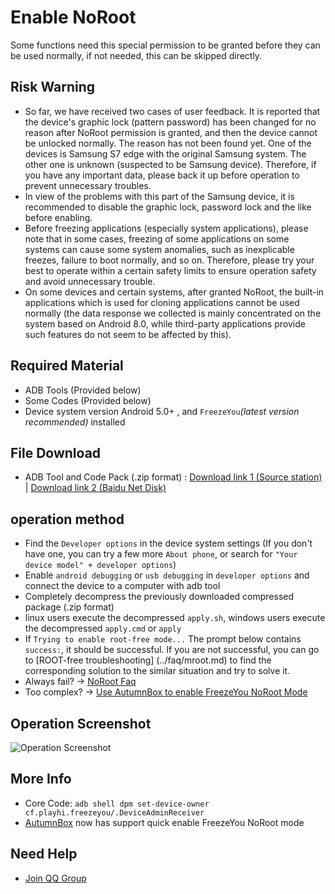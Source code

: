 # Enable NoRoot
Some functions need this special permission to be granted before they can be used normally, if not needed, this can be skipped directly.

## Risk Warning
* So far, we have received two cases of user feedback. It is reported that the device's graphic lock (pattern password) has been changed for no reason after NoRoot permission is granted, and then the device cannot be unlocked normally. The reason has not been found yet. One of the devices is Samsung S7 edge with the original Samsung system. The other one is unknown (suspected to be Samsung device). Therefore, if you have any important data, please back it up before operation to prevent unnecessary troubles.
* In view of the problems with this part of the Samsung device, it is recommended to disable the graphic lock, password lock and the like before enabling.
* Before freezing applications (especially system applications), please note that in some cases, freezing of some applications on some systems can cause some system anomalies, such as inexplicable freezes, failure to boot normally, and so on. Therefore, please try your best to operate within a certain safety limits to ensure operation safety and avoid unnecessary trouble.
* On some devices and certain systems, after granted NoRoot, the built-in applications which is used for cloning applications cannot be used normally (the data response we collected is mainly concentrated on the system based on Android 8.0, while third-party applications provide such features do not seem to be affected by this).

## Required Material
* ADB Tools (Provided below)
* Some Codes (Provided below)
* Device system version Android 5.0+ , and `FreezeYou`_(latest version recommended)_ installed

## File Download
* ADB Tool and Code Pack (.zip format) : [Download link 1 (Source station)](https://freezeyou.playhi.net/attachment/urt.zip) | [Download link 2 (Baidu Net Disk)](https://pan.baidu.com/s/1RlHg4w0z5O2aNc_ejkeUvA)

## operation method
 * Find the `Developer options` in the device system settings (If you don't have one, you can try a few more `About phone`, or search for `"Your device model" + developer options`)
 * Enable `android debugging` or `usb debugging` in `developer options` and connect the device to a computer with adb tool
 * Completely decompress the previously downloaded compressed package (.zip format)
 * linux users execute the decompressed `apply.sh`, windows users execute the decompressed `apply.cmd` or `apply`
 * If `Trying to enable root-free mode...` The prompt below contains `success:`, it should be successful.  If you are not successful, you can go to [ROOT-free troubleshooting] (../faq/mroot.md) to find the corresponding solution to the similar situation and try to solve it.
* Always fail? → [NoRoot Faq](../faq/mroot.md)
* Too complex? → [Use AutumnBox to enable FreezeYou NoRoot Mode](https://www.atmb.top/?from=freezeyou)

## Operation Screenshot
![Operation Screenshot](/assets/img/20180207104242.png)

## More Info
* Core Code:  `adb shell dpm set-device-owner cf.playhi.freezeyou/.DeviceAdminReceiver`
* [AutumnBox](https://www.atmb.top/?from=freezeyou)  now has support quick enable FreezeYou NoRoot mode

## Need Help
* [Join QQ Group](https://jq.qq.com/?_wv=1027&k=l356Aq75)

